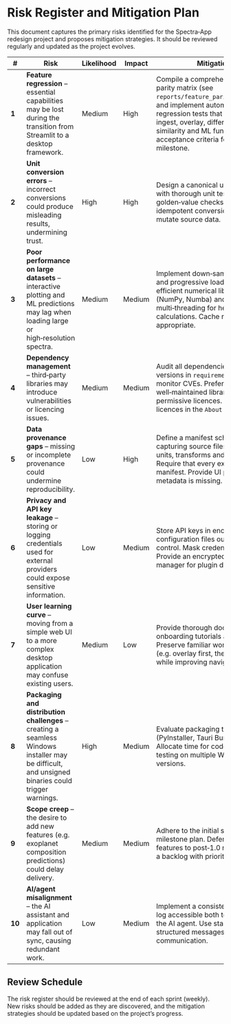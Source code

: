 # Risk Register and Mitigation Plan

This document captures the primary risks identified for the Spectra‑App redesign project and proposes mitigation strategies.  It should be reviewed regularly and updated as the project evolves.

| # | Risk | Likelihood | Impact | Mitigation |
|---|---|---|---|---|
| **1** | **Feature regression** – essential capabilities may be lost during the transition from Streamlit to a desktop framework. | Medium | High | Compile a comprehensive feature parity matrix (see `reports/feature_parity_matrix.md`) and implement automated regression tests that exercise ingest, overlay, differential, similarity and ML functions.  Use acceptance criteria for each milestone. |
| **2** | **Unit conversion errors** – incorrect conversions could produce misleading results, undermining trust. | High | High | Design a canonical units service with thorough unit tests and golden‑value checks.  Enforce idempotent conversions; never mutate source data. |
| **3** | **Poor performance on large datasets** – interactive plotting and ML predictions may lag when loading large or high‑resolution spectra. | Medium | Medium | Implement down‑sampling tiers and progressive loading.  Use efficient numerical libraries (NumPy, Numba) and multi‑threading for heavy calculations.  Cache results where appropriate. |
| **4** | **Dependency management** – third‑party libraries may introduce vulnerabilities or licencing issues. | Medium | Medium | Audit all dependencies, pin versions in `requirements.txt`, and monitor CVEs.  Prefer well‑maintained libraries with permissive licences.  Document licences in the `About` dialog. |
| **5** | **Data provenance gaps** – missing or incomplete provenance could undermine reproducibility. | Low | High | Define a manifest schema capturing source files, checksums, units, transforms and citations.  Require that every export include a manifest.  Provide UI prompts when metadata is missing. |
| **6** | **Privacy and API key leakage** – storing or logging credentials used for external providers could expose sensitive information. | Low | Medium | Store API keys in encrypted configuration files outside source control.  Mask credentials in logs.  Provide an encrypted secrets manager for plugin developers. |
| **7** | **User learning curve** – moving from a simple web UI to a more complex desktop application may confuse existing users. | Medium | Low | Provide thorough documentation, onboarding tutorials and tooltips.  Preserve familiar workflow patterns (e.g. overlay first, then analysis) while improving navigation. |
| **8** | **Packaging and distribution challenges** – creating a seamless Windows installer may be difficult, and unsigned binaries could trigger warnings. | High | Medium | Evaluate packaging tools (PyInstaller, Tauri Bundler, MSIX).  Allocate time for code‑signing and testing on multiple Windows versions. |
| **9** | **Scope creep** – the desire to add new features (e.g. exoplanet composition predictions) could delay delivery. | Medium | Medium | Adhere to the initial scope and milestone plan.  Defer non‑essential features to post‑1.0 releases.  Use a backlog with prioritisation. |
| **10** | **AI/agent misalignment** – the AI assistant and application may fall out of sync, causing redundant work. | Low | Medium | Implement a consistent knowledge log accessible both to the app and the AI agent.  Use stable APIs and structured messages for AI ↔ app communication. |

## Review Schedule

The risk register should be reviewed at the end of each sprint (weekly).  New risks should be added as they are discovered, and the mitigation strategies should be updated based on the project’s progress.